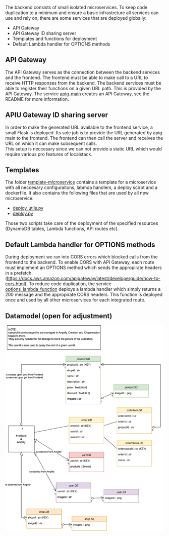 The backend consists of small isolated microservices. To keep code duplication to a minimum and ensure a basic infrastrcture all services can use and rely on, there are some services that are deployed globally:
- API Gateway
- API Gateway ID sharing server
- Templates and functions for deployment
- Default Lambda handler for OPTIONS methods

## API Gateway
The API Gateway serves as the connection between the backend services and the frontend. The frontend must be able to make call to a URL to receive HTTP responses from the backend. The backend services must be able to register their functions on a given URL path. This is provided by the API Gateway. The service [apig-main](./apig-main/) creates an API Gateway, see the README for more information.

## APIU Gateway ID sharing server
In order to make the generated URL available to the frontend service, a small Flask is deployed. Its sole job is to provide the URL generated by apig-main to the frontend. The frontend can then call the server and receives the URL on which it can make subsequent calls.  
This setup is neccesary since we can not provide a static URL which would require various pro features of localstack.

## Templates
The folder [template-microservice](./template-microservice/) contains a template for a microservice with all neccesary configuraitons, labmda handlers, a deploy scirpt and a dockerfile. It also contains the following files that are used by all new microservice:
- [deploy_utils.py](./template-microservice/deploy_utils.py)
- [deploy.py](./template-microservice/deploy.py)

Those two scripts take care of the deployment of the specified resources (DynamoDB tables, Lambda functions, API routes etc).

## Default Lambda handler for OPTIONS methods
During deployment we ran into CORS errors which blocked calls from the frontend to the backend. To enable CORS with API Gateway, each route must implement an OPTIONS method which sends the appropirate headers in a prefetch. (https://docs.aws.amazon.com/apigateway/latest/developerguide/how-to-cors.html). To reduce code duplication, the service [options_lambda_function](./options_lambda_function/) deploys a lambda handler which simply returns a 200 message and the appropirate CORS headers. This function is deployed once and used by all other microservices for each integrated route.

## Datamodel (open for adjustment)
![Datamodel](./microservices_components.svg?raw=true "Datamodel")